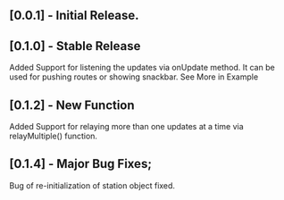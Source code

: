## [0.0.1] -  Initial Release.

## [0.1.0] -  Stable Release 
Added Support for listening the updates via onUpdate method. It can be used for pushing routes or showing snackbar. See More in Example

## [0.1.2] -  New Function 
Added Support for relaying more than one updates at a time via relayMultiple() function.

## [0.1.4] -  Major Bug Fixes;
Bug of re-initialization of station object fixed.